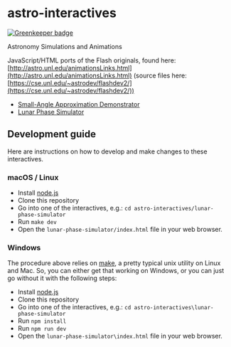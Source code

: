 # astro-interactives

[![Greenkeeper badge](https://badges.greenkeeper.io/ccnmtl/astro-interactives.svg)](https://greenkeeper.io/)

Astronomy Simulations and Animations

JavaScript/HTML ports of the Flash originals, found here: [http://astro.unl.edu/animationsLinks.html](http://astro.unl.edu/animationsLinks.html) (source files here: [https://cse.unl.edu/~astrodev/flashdev2/](https://cse.unl.edu/~astrodev/flashdev2/))

* [Small-Angle Approximation Demonstrator](https://ccnmtl.github.io/astro-interactives/small-angle-demo/)
* [Lunar Phase Simulator](https://ccnmtl.github.io/astro-interactives/lunar-phase-simulator/)

## Development guide

Here are instructions on how to develop and make changes to these interactives.

### macOS / Linux 
* Install [node.js](https://nodejs.org/en/)
* Clone this repository
* Go into one of the interactives, e.g.: `cd astro-interactives/lunar-phase-simulator`
* Run `make dev`
* Open the `lunar-phase-simulator/index.html` file in your web browser.

### Windows
The procedure above relies on [make](https://www.gnu.org/software/make/), a pretty typical unix utility on Linux and Mac. So, you can either get that working on Windows, or you can just go without it with the following steps:
* Install [node.js](https://nodejs.org/en/)
* Clone this repository
* Go into one of the interactives, e.g.: `cd astro-interactives\lunar-phase-simulator`
* Run `npm install`
* Run `npm run dev`
* Open the `lunar-phase-simulator\index.html` file in your web browser.
